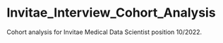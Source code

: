 # Invitae_Interview_Cohort_Analysis
Cohort analysis for Invitae Medical Data Scientist position 10/2022.
